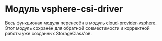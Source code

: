 Модуль vsphere-csi-driver
=======

Весь функционал модуля перенесён в модуль [cloud-provider-vsphere](modules/030-cloud-provider-vsphere). Этот модуль сохранён для обратной совместимости и корректной работы уже созданных StorageClass'ов.
